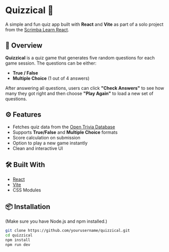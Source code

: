 # Quizzical 🎯

A simple and fun quiz app built with **React** and **Vite** as part of a solo project from the [Scrimba Learn React](https://scrimba.com/learn-react-c0e).

## 🧠 Overview

**Quizzical** is a quiz game that generates five random questions for each game session. The questions can be either:

-   **True / False**
-   **Multiple Choice** (1 out of 4 answers)

After answering all questions, users can click **"Check Answers"** to see how many they got right and then choose **"Play Again"** to load a new set of questions.

## ⚙️ Features

-   Fetches quiz data from the [Open Trivia Database](https://opentdb.com/)
-   Supports **True/False** and **Multiple Choice** formats
-   Score calculation on submission
-   Option to play a new game instantly
-   Clean and interactive UI

## 🛠 Built With

-   [React](https://reactjs.org/)
-   [Vite](https://vitejs.dev/)
-   CSS Modules

## 📦 Installation

(Make sure you have Node.js and npm installed.)

```bash
git clone https://github.com/yourusername/quizzical.git
cd quizzical
npm install
npm run dev
```
